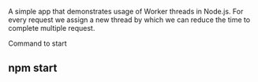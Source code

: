 
A simple app that demonstrates usage of Worker threads in Node.js.
For every request we assign a new thread by which we can reduce the time to complete multiple request.

Command to start 
## npm start
 

